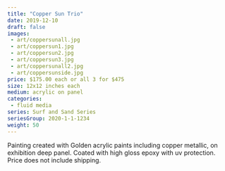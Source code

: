 ```yaml
---
title: "Copper Sun Trio"
date: 2019-12-10
draft: false
images:
 - art/coppersunall.jpg
 - art/coppersun1.jpg
 - art/coppersun2.jpg
 - art/coppersun3.jpg
 - art/coppersunall2.jpg
 - art/coppersunside.jpg
price: $175.00 each or all 3 for $475
size: 12x12 inches each
medium: acrylic on panel
categories:
 - fluid media
series: Surf and Sand Series
seriesGroup: 2020-1-1-1234
weight: 50
---
```


Painting created with Golden acrylic paints including copper metallic, on exhibition deep panel. Coated with high gloss epoxy with uv protection. Price does not include shipping.
